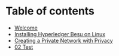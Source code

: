 # Table of contents

* [Welcome](README.md)
* [Installing Hyperledger Besu on Linux](installing-hyperledger-besu-on-linux.md)
* [Creating a Private Network with Privacy](creating-a-private-network-with-privacy.md)
* [02 Test](02-test.md)

